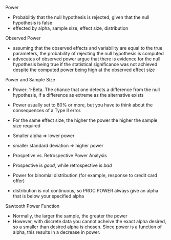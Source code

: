Power
- Probabiltiy that the null hypothesis is rejected, given that the null hypothesis is false
- effected by alpha, sample size, effect size, distribution

Observed Power
- assuming that the observed effects and variability are equal to the true parameters, the probability of rejecting the null hypothesis is computed
- advocates of observed power argue that there is evidence for the null hypothesis being true if the statistical significance was not achieved despite the computed power being high at the observed effect size

Power and Sample Size
- Power: 1-Beta. The chance that one detects a difference from the null hypothesis, if a difference as extreme as the alternative exists
- Power usually set to 80% or more, but you have to think about the consequences of a Type II error.
- For the same effect size, the higher the power the higher the sample size required
- Smaller alpha => lower power
- smaller standard deviation => higher power

- Prospetive vs. Retrospective Power Analysis
 - Prospective is *good*, while retrospective is *bad*
 
- Power for binomial distribution (for example, response to credit card offer)
 - distribution is not continuous, so PROC POWER always give an alpha that is below your specified alpha

Sawtooth Power Function
- Normally, the larger the sample, the greater the power
- However, with discrete data you cannot acheive the exact alpha desired, so a smaller than desired alpha is chosen. Since power is a function of alpha, this results in a decrease in power.


